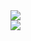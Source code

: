 <picture>
  <source media="(prefers-color-scheme: dark)" srcset="https://github-readme-stats-git-master-rstaa-rickstaa.vercel.app/api?username=yujincheng08&show_icons=true&theme=onedark&include_all_commits=true&role=OWNER,ORGANIZATION_MEMBER,COLLABORATOR">
  <img src="https://github-readme-stats-git-masterrstaa-rickstaa.vercel.app/api?username=yujincheng08&show_icons=true&include_all_commits=true&role=OWNER,ORGANIZATION_MEMBER,COLLABORATOR">
</picture>
</br>

<picture>
  <source media="(prefers-color-scheme: dark)" srcset="https://github-readme-stats-git-master-rstaa-rickstaa.vercel.app/api/top-langs/?username=yujincheng08&layout=compact&exclude_repo=Hardware-Course&theme=onedark&hide=Jupyter%20Notebook,MATLAB&role=OWNER,ORGANIZATION_MEMBER&langs_count=10">
  <img src="https://github-readme-stats-git-masterrstaa-rickstaa.vercel.app/api/top-langs/?username=yujincheng08&layout=compact&exclude_repo=Hardware-Course&hide=Jupyter%20Notebook,MATLAB&role=OWNER,ORGANIZATION_MEMBER&langs_count=10">
</picture>

<!--
**yujincheng08/yujincheng08** is a ✨ _special_ ✨ repository because its `README.md` (this file) appears on your GitHub profile.

Here are some ideas to get you started:

- 🔭 I’m currently working on ...
- 🌱 I’m currently learning ...
- 👯 I’m looking to collaborate on ...
- 🤔 I’m looking for help with ...
- 💬 Ask me about ...
- 📫 How to reach me: ...
- 😄 Pronouns: ...
- ⚡ Fun fact: ...
-->
